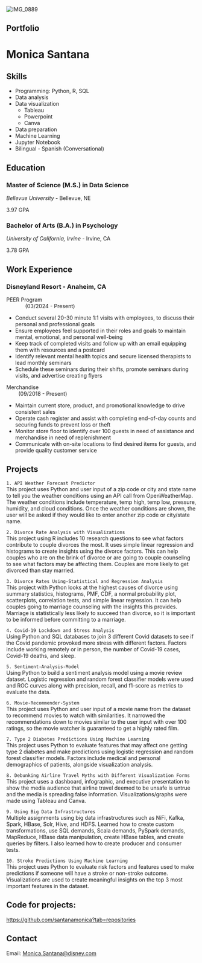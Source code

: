 ![IMG_0889](https://github.com/user-attachments/assets/ef3471ec-443f-4c14-b29f-dc27588994ce)

## Portfolio
# Monica Santana
## Skills
* Programming: Python, R, SQL
* Data analysis
* Data visualization
    * Tableau
    * Powerpoint
    * Canva
* Data preparation
* Machine Learning
* Jupyter Notebook
* Bilingual - Spanish (Conversational)


## Education                                                        	                                       
### Master of Science (M.S.) in Data Science

_Bellevue University_ - Bellevue, NE

3.97 GPA
                                                                  	                                
### Bachelor of Arts (B.A.) in Psychology

_University of California, Irvine_ - Irvine, CA

3.78 GPA

## Work Experience
### Disneyland Resort - Anaheim, CA
PEER Program &emsp; &emsp; &emsp; &emsp; &emsp; &emsp; &emsp; &emsp; &emsp; &emsp; &emsp; &emsp; &emsp; &emsp; &emsp; &emsp; &emsp; &emsp; &emsp; &emsp; &emsp; &emsp; &emsp; &emsp; &emsp;(03/2024 - Present)
* Conduct several 20-30 minute 1:1 visits with employees, to discuss their personal and professional goals 
* Ensure employees feel supported in their roles and goals to maintain mental, emotional, and personal well-being
* Keep track of completed visits and follow up with an email equipping them with resources and a postcard 
*	Identify relevant mental health topics and secure licensed therapists to lead monthly seminars
* Schedule these seminars during their shifts, promote seminars during visits, and advertise creating flyers

Merchandise &emsp; &emsp; &emsp; &emsp; &emsp; &emsp; &emsp; &emsp; &emsp; &emsp; &emsp; &emsp; &emsp; &emsp; &emsp; &emsp; &emsp; &emsp; &emsp; &emsp; &emsp; &emsp; &emsp; &emsp; &emsp;(09/2018 - Present)
*	Maintain current store, product, and promotional knowledge to drive consistent sales
*	Operate cash register and assist with completing end-of-day counts and securing funds to prevent loss or theft
*	Monitor store floor to identify over 100 guests in need of assistance and merchandise in need of replenishment
*	Communicate with on-site locations to find desired items for guests, and provide quality customer service

## Projects
`1. API Weather Forecast Predictor`\
This project uses Python and user input of a zip code or city and state name to tell you the weather conditions using an API call from OpenWeatherMap. The weather conditions include temperature, temp high, temp low, pressure, humidity, and cloud conditions. Once the weather conditions are shown, the user will be asked if they would like to enter another zip code or city/state name.

`2. Divorce Rate Analysis with Visualizations`\
This project using R includes 10 research questions to see what factors contribute to couple divorces the most. It uses simple linear regression and histograms to create insights using the divorce factors. This can help couples who are on the brink of divorce or are going to couple counseling to see what factors may be affecting them. Couples are more likely to get divorced than stay married.

`3. Divorce Rates Using-Statistical and Regression Analysis`\
This project with Python looks at the highest causes of divorce using summary statistics, histograms, PMF, CDF, a normal probability plot, scatterplots, correlation tests, and simple linear regression. It can help couples going to marriage counseling with the insights this provides. Marriage is statistically less likely to succeed than divorce, so it is important to be informed before committing to a marriage.

`4. Covid-19 Lockdown and Stress Analysis`\
Using Python and SQL databases to join 3 different Covid datasets to see if the Covid pandemic provoked more stress with different factors. Factors include working remotely or in person, the number of Covid-19 cases, Covid-19 deaths, and sleep. 

`5. Sentiment-Analysis-Model`\
Using Python to build a sentiment analysis model using a movie review dataset. Logistic regression and random forest classifier models were used and ROC curves along with precision, recall, and f1-score as metrics to evaluate the data.

`6. Movie-Recommender-System`\
This project uses Python and user input of a movie name from the dataset to recommend movies to watch with similarities. It narrowed the recommendations down to movies similar to the user input with over 100 ratings, so the movie watcher is guaranteed to get a highly rated film.

`7. Type 2 Diabetes Predictions Using Machine Learning`\
This project uses Python to evaluate features that may affect one getting type 2 diabetes and make predictions using logistic regression and random forest classifier models. Factors include medical and personal demographics of patients, alongside visualization analysis.

`8. Debunking Airline Travel Myths with Different Visualization Forms`\
This project uses a dashboard, infographic, and executive presentation to show the media audience that airline travel deemed to be unsafe is untrue and the media is spreading false information. Visualizations/graphs were made using Tableau and Canva.

`9. Using Big Data Infrastructures`\
Multiple assignments using big data infrastructures such as NiFi, Kafka, Spark, HBase, Solr, Hive, and HDFS. Learned how to create custom transformations, use SQL demands, Scala demands, PySpark demands, MapReduce, HBase data manipulation, create HBase tables, and create queries by filters. I also learned how to create producer and consumer tests.

`10. Stroke Predictions Using Machine Learning`\
This project uses Python to evaluate risk factors and features used to make predictions if someone will have a stroke or non-stroke outcome. Visualizations are used to create meaningful insights on the top 3 most important features in the dataset.

## Code for projects: 
https://github.com/santanamonica?tab=repositories

## Contact
Email: Monica.Santana@disney.com
